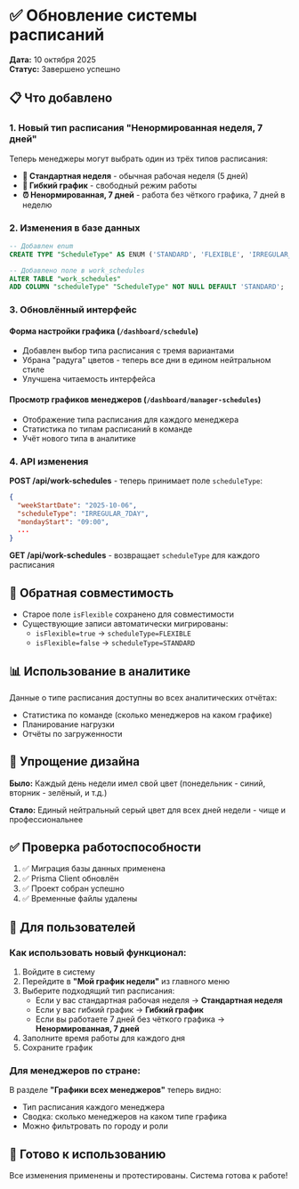 # ✅ Обновление системы расписаний

**Дата:** 10 октября 2025  
**Статус:** Завершено успешно

## 📋 Что добавлено

### 1. Новый тип расписания "Ненормированная неделя, 7 дней"

Теперь менеджеры могут выбрать один из трёх типов расписания:

- **📅 Стандартная неделя** - обычная рабочая неделя (5 дней)
- **🔄 Гибкий график** - свободный режим работы
- **⏰ Ненормированная, 7 дней** - работа без чёткого графика, 7 дней в неделю

### 2. Изменения в базе данных

```sql
-- Добавлен enum
CREATE TYPE "ScheduleType" AS ENUM ('STANDARD', 'FLEXIBLE', 'IRREGULAR_7DAY');

-- Добавлено поле в work_schedules
ALTER TABLE "work_schedules" 
ADD COLUMN "scheduleType" "ScheduleType" NOT NULL DEFAULT 'STANDARD';
```

### 3. Обновлённый интерфейс

#### Форма настройки графика (`/dashboard/schedule`)
- Добавлен выбор типа расписания с тремя вариантами
- Убрана "радуга" цветов - теперь все дни в едином нейтральном стиле
- Улучшена читаемость интерфейса

#### Просмотр графиков менеджеров (`/dashboard/manager-schedules`)
- Отображение типа расписания для каждого менеджера
- Статистика по типам расписаний в команде
- Учёт нового типа в аналитике

### 4. API изменения

**POST /api/work-schedules** - теперь принимает поле `scheduleType`:
```json
{
  "weekStartDate": "2025-10-06",
  "scheduleType": "IRREGULAR_7DAY",
  "mondayStart": "09:00",
  ...
}
```

**GET /api/work-schedules** - возвращает `scheduleType` для каждого расписания

## 🔄 Обратная совместимость

- Старое поле `isFlexible` сохранено для совместимости
- Существующие записи автоматически мигрированы:
  - `isFlexible=true` → `scheduleType=FLEXIBLE`
  - `isFlexible=false` → `scheduleType=STANDARD`

## 📊 Использование в аналитике

Данные о типе расписания доступны во всех аналитических отчётах:
- Статистика по команде (сколько менеджеров на каком графике)
- Планирование нагрузки
- Отчёты по загруженности

## 🎨 Упрощение дизайна

**Было:** Каждый день недели имел свой цвет (понедельник - синий, вторник - зелёный, и т.д.)

**Стало:** Единый нейтральный серый цвет для всех дней недели - чище и профессиональнее

## ✅ Проверка работоспособности

1. ✅ Миграция базы данных применена
2. ✅ Prisma Client обновлён
3. ✅ Проект собран успешно
4. ✅ Временные файлы удалены

## 📝 Для пользователей

### Как использовать новый функционал:

1. Войдите в систему
2. Перейдите в **"Мой график недели"** из главного меню
3. Выберите подходящий тип расписания:
   - Если у вас стандартная рабочая неделя → **Стандартная неделя**
   - Если у вас гибкий график → **Гибкий график**
   - Если вы работаете 7 дней без чёткого графика → **Ненормированная, 7 дней**
4. Заполните время работы для каждого дня
5. Сохраните график

### Для менеджеров по стране:

В разделе **"Графики всех менеджеров"** теперь видно:
- Тип расписания каждого менеджера
- Сводка: сколько менеджеров на каком типе графика
- Можно фильтровать по городу и роли

## 🚀 Готово к использованию

Все изменения применены и протестированы. Система готова к работе!


